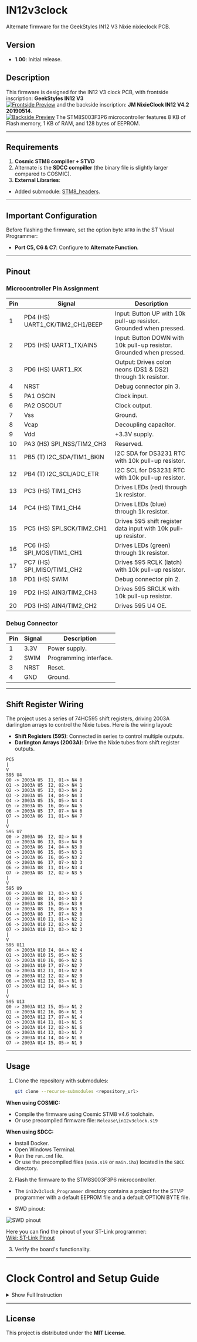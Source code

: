 
# IN12v3clock

Alternate firmware for the GeekStyles IN12 V3 Nixie nixieclock PCB.

## Version
- **1.00**: Initial release.

## Description
This firmware is designed for the IN12 V3 clock PCB, 
with frontside inscription: **GeekStyles IN12 V3**  
[![Frontside Preview](Photo/pcb_front_preview.JPG)](Photo/pcb_front_fullsize.JPG)
and the backside inscription: **JM NixieClock IN12 V4.2 20190514**.   
[![Backside Preview](Photo/pcb_back_preview.JPG)](Photo/pcb_back_fullsize.JPG)
The STM8S003F3P6 microcontroller features 8 KB of Flash memory, 1 KB of RAM, and 128 bytes of EEPROM.

---

## Requirements
1. **Cosmic STM8 compiller + STVD**
2. Alternate is the **SDCC compiller** (the binary file is slightly larger compared to COSMIC).
3. **External Libraries**:
- Added submodule: [STM8_headers](https://github.com/gicking/STM8_headers).
  
---

## Important Configuration
Before flashing the firmware, set the option byte `AFR0` in the ST Visual Programmer:
- **Port C5, C6 & C7**: Configure to **Alternate Function**.

---

## Pinout
### Microcontroller Pin Assignment
| Pin  | Signal                          | Description                                                        |
|------|---------------------------------|--------------------------------------------------------------------|
| 1    | PD4 (HS) UART1_CK/TIM2_CH1/BEEP | Input: Button UP with 10k pull-up resistor. Grounded when pressed.     |
| 2    | PD5 (HS) UART1_TX/AIN5          | Input: Button DOWN with 10k pull-up resistor. Grounded when pressed.   |
| 3    | PD6 (HS) UART1_RX               | Output: Drives colon neons (DS1 & DS2) through 1k resistor.       |
| 4    | NRST                            | Debug connector pin 3.                                             |
| 5    | PA1 OSCIN                       | Clock input.                                                       |
| 6    | PA2 OSCOUT                      | Clock output.                                                      |
| 7    | Vss                             | Ground.                                                            |
| 8    | Vcap                            | Decoupling capacitor.                                              |
| 9    | Vdd                             | +3.3V supply.                                                      |
| 10   | PA3 (HS) SPI_NSS/TIM2_CH3       | Reserved.                                                          |
| 11   | PB5 (T) I2C_SDA/TIM1_BKIN       | I2C SDA for DS3231 RTC with 10k pull-up resistor.                  |
| 12   | PB4 (T) I2C_SCL/ADC_ETR         | I2C SCL for DS3231 RTC with 10k pull-up resistor.                  |
| 13   | PC3 (HS) TIM1_CH3               | Drives LEDs (red) through 1k resistor.                             |
| 14   | PC4 (HS) TIM1_CH4               | Drives LEDs (blue) through 1k resistor.                            |
| 15   | PC5 (HS) SPI_SCK/TIM2_CH1       | Drives 595 shift register data input with 10k pull-up resistor.    |
| 16   | PC6 (HS) SPI_MOSI/TIM1_CH1      | Drives LEDs (green) through 1k resistor.                           |
| 17   | PC7 (HS) SPI_MISO/TIM1_CH2      | Drives 595 RCLK (latch) with 10k pull-up resistor.                 |
| 18   | PD1 (HS) SWIM                   | Debug connector pin 2.                                             |
| 19   | PD2 (HS) AIN3/TIM2_CH3          | Drives 595 SRCLK with 10k pull-up resistor.                        |
| 20   | PD3 (HS) AIN4/TIM2_CH2          | Drives 595 U4 OE.                                                  |

### Debug Connector
| Pin | Signal | Description |
|-----|--------|-------------|
| 1   | 3.3V   | Power supply. |
| 2   | SWIM   | Programming interface. |
| 3   | NRST   | Reset.       |
| 4   | GND    | Ground.      |

---

## Shift Register Wiring
The project uses a series of 74HC595 shift registers, driving 2003A darlington arrays to control the Nixie tubes. Here is the wiring layout:

- **Shift Registers (595)**: Connected in series to control multiple outputs.
- **Darlington Arrays (2003A)**: Drive the Nixie tubes from shift register outputs.

```
PC5
|
V
595 U4
Q0 -> 2003A U5  I1, O1-> N4 0
Q1 -> 2003A U5  I2, O2-> N4 1
Q2 -> 2003A U5  I3, O3-> N4 2
Q3 -> 2003A U5  I4, O4-> N4 3
Q4 -> 2003A U5  I5, O5-> N4 4
Q5 -> 2003A U5  I6, O6-> N4 5
Q6 -> 2003A U5  I7, O7-> N4 6
Q7 -> 2003A U6  I1, O1-> N4 7
|
V
595 U7
Q0 -> 2003A U6  I2, O2-> N4 8
Q1 -> 2003A U6  I3, O3-> N4 9
Q2 -> 2003A U6  I4, O4-> N3 0
Q3 -> 2003A U6  I5, O5-> N3 1
Q4 -> 2003A U6  I6, O6-> N3 2
Q5 -> 2003A U6  I7, O7-> N3 3
Q6 -> 2003A U8  I1, O1-> N3 4
Q7 -> 2003A U8  I2, O2-> N3 5
|
V
595 U9
Q0 -> 2003A U8  I3, O3-> N3 6
Q1 -> 2003A U8  I4, O4-> N3 7
Q2 -> 2003A U8  I5, O5-> N3 8
Q3 -> 2003A U8  I6, O6-> N3 9
Q4 -> 2003A U8  I7, O7-> N2 0
Q5 -> 2003A U10 I1, O1-> N2 1
Q6 -> 2003A U10 I2, O2-> N2 2
Q7 -> 2003A U10 I3, O3-> N2 3
|
V
595 U11
Q0 -> 2003A U10 I4, O4-> N2 4
Q1 -> 2003A U10 I5, O5-> N2 5
Q2 -> 2003A U10 I6, O6-> N2 6
Q3 -> 2003A U10 I7, O7-> N2 7
Q4 -> 2003A U12 I1, O1-> N2 8
Q5 -> 2003A U12 I2, O2-> N2 9
Q6 -> 2003A U12 I3, O3-> N1 0
Q7 -> 2003A U12 I4, O4-> N1 1
|
V
595 U13
Q0 -> 2003A U12 I5, O5-> N1 2
Q1 -> 2003A U12 I6, O6-> N1 3
Q2 -> 2003A U12 I7, O7-> N1 4
Q3 -> 2003A U14 I1, O1-> N1 5
Q4 -> 2003A U14 I2, O2-> N1 6
Q5 -> 2003A U14 I3, O3-> N1 7
Q6 -> 2003A U14 I4, O4-> N1 8
Q7 -> 2003A U14 I5, O5-> N1 9
```

---

## Usage
1. Clone the repository with submodules:
   ```bash
   git clone --recurse-submodules <repository_url>
   ```

 **When using COSMIC:**
 - Compile the firmware using Cosmic STM8 v4.6 toolchain. 
 - Or use precompiled firmware file: `Release\in12v3clock.s19` 

 **When using SDCC:**
 - Install Docker.
 - Open Windows Terminal.
 - Run the `run.cmd` file.
 - Or use the precompiled files (`main.s19` or `main.ihx`) located in the `SDCC` directory.
2. Flash the firmware to the STM8S003F3P6 microcontroller.
- The `in12v3clock_Programmer` directory contains a project for the STVP programmer with a default EEPROM file and a default OPTION BYTE file.

 - SWD pinout:
 
 ![SWD pinout](Photo/swd_pinout.jpg)


 Here you can find the pinout of your ST-Link programmer:  
 [Wiki: ST-Link Pinout](https://wiki.cuvoodoo.info/doku.php?id=jtag)

3. Verify the board's functionality.

---

# **Clock Control and Setup Guide**

<details>
<summary>Show Full Instruction</summary>

## **Key Definitions:**
- **K1** — Upper button.
- **K2** — Lower button.

---

## **Basic Control:**
1. **Single press of K1** — Executes the cathode poisoning prevention algorithm.
2. **Single press of K2** — Toggles the RGB lamp backlight.  
   - In night mode, toggles the backlight for night operation.
3. **Hold K1 (> 2 seconds)** — Activates time setup mode.
4. **Hold K2 (> 2 seconds)** — Activates backlight color adjustment mode.
5. **Hold K1 and K2 simultaneously (> 2 seconds)** — Activates the settings menu.

---

## **Time Setup Mode:**
1. **Entering the mode:** Hold K1 for more than 2 seconds.
2. **Hour adjustment:**
   - The hour digits start blinking.
   - **K1:** Increases the hour value by 1.
     - Holding K1 (> 0.8 seconds): Continuously increases the hour value.
   - **K2:** Switches to minute adjustment.
3. **Minute adjustment:**
   - The minute digits start blinking.
   - **K1:** Increases the minute value by 1.
     - Holding K1 (> 0.8 seconds): Continuously increases the minute value.
   - **K2:** Saves the time (seconds reset to zero) and exits the setup mode.

---

## **Backlight Color Adjustment Mode:**
1. **Entering the mode:** Hold K2 for more than 2 seconds.
2. **Adjustment sequence:**
   - **Red (digit "1" blinks).**
   - **Green (digit "2" blinks).**
   - **Blue (digit "3" blinks).**
3. **Brightness adjustment:**
   - **K1:** Increases brightness by 1 (range: 0–255).
     - Holding K1 (> 0.8 seconds): Continuously increases brightness.
   - **K2:** Saves the current value and proceeds to the next color.
4. **Exiting the mode:** After adjusting blue brightness, the mode exits automatically.

---

## **Settings Menu:**
1. **Entering the menu:** Hold K1 and K2 simultaneously for more than 2 seconds.
2. **Display behavior:**
   - **Tens of hours digit:** Displays the menu item number.
   - **Other digits:** Show the parameter value.
3. **Control:**
   - **K1:** Adjusts the parameter value.
   - **K2:** Saves the parameter and moves to the next menu item.
4. ## Menu Items:  

    **0.** **Leading zero display:**  
         `0` — Disabled  
         `1` — Enabled  

    **1.** **Time format:**  
         `0` — 24-hour  
         `1` — 12-hour  

    **2.** **Normal mode indicator brightness:**  
         `5%–100%`  

    **3.** **Night mode indicator brightness:**  
         `5%–100%`  

    **4.** **Night brightness enable:**  
         `0` — Disabled  
         `1` — Enabled  

    **5.** **Night interval start hour.**  

    **6.** **Night interval start minute.**  

    **7.** **Night interval end hour.**  

    **8.** **Night interval end minute.**  

    **9.** **RGB backlight in night mode:**  
         `0` — Disabled  
         `1` — Enabled  

    **10.** **Cathode poisoning prevention in night mode:**  
         `0` — Every 6 minutes during normal operation  
         `1` — Every 2 minutes (only at night)  
    
5. **Exiting the menu:** After the last menu item, the clock returns to normal time display mode.

</details>

---

## License
This project is distributed under the **MIT License**.
